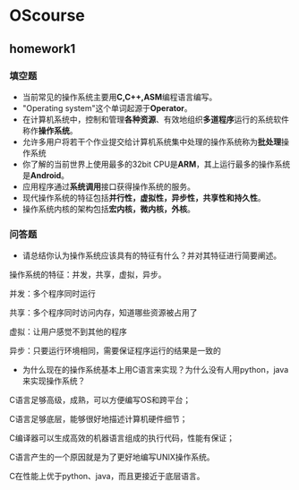 # OScourse

## homework1

### 填空题

* 当前常见的操作系统主要用**C,C++,ASM**编程语言编写。
* "Operating system"这个单词起源于**Operator**。
* 在计算机系统中，控制和管理**各种资源**、有效地组织**多道程序**运行的系统软件称作**操作系统**。
* 允许多用户将若干个作业提交给计算机系统集中处理的操作系统称为**批处理**操作系统
* 你了解的当前世界上使用最多的32bit CPU是**ARM**，其上运行最多的操作系统是**Android**。
* 应用程序通过**系统调用**接口获得操作系统的服务。
* 现代操作系统的特征包括**并行性，虚拟性，异步性，共享性和持久性**。
* 操作系统内核的架构包括**宏内核，微内核，外核**。


### 问答题

- 请总结你认为操作系统应该具有的特征有什么？并对其特征进行简要阐述。

操作系统的特征：并发，共享，虚拟，异步。

并发：多个程序同时运行

共享：多个程序同时访问内存，知道哪些资源被占用了

虚拟：让用户感觉不到其他的程序

异步：只要运行环境相同，需要保证程序运行的结果是一致的

- 为什么现在的操作系统基本上用C语言来实现？为什么没有人用python，java来实现操作系统？

C语言足够高级，成熟，可以方便编写OS和跨平台；

C语言足够底层，能够很好地描述计算机硬件细节；

C编译器可以生成高效的机器语言组成的执行代码，性能有保证；

C语言产生的一个原因就是为了更好地编写UNIX操作系统。

C在性能上优于python、java，而且更接近于底层语言。